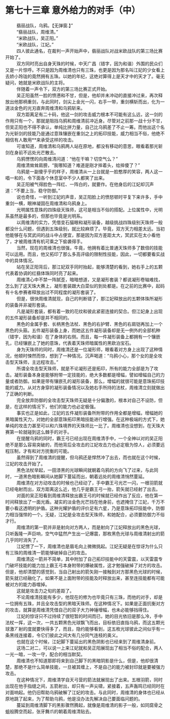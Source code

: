 <h1>第七十三章 意外给力的对手（中）</h1>
<div id="content">&nbsp&nbsp&nbsp&nbsp&nbsp&nbsp&nbsp&nbsp
 翡丽战队，乌鸦。【无弹窗.】”
 <br/>&nbsp&nbsp&nbsp&nbsp&nbsp&nbsp&nbsp&nbsp
 “翡丽战队，周维清。”
 <br/>&nbsp&nbsp&nbsp&nbsp&nbsp&nbsp&nbsp&nbsp
 “米欧战队，吴正阳。”
 <br/>&nbsp&nbsp&nbsp&nbsp&nbsp&nbsp&nbsp&nbsp
 “米欧战队，江妃。”
 <br/>&nbsp&nbsp&nbsp&nbsp&nbsp&nbsp&nbsp&nbsp
 四人彼此通名，在裁判一声开始声中，翡丽战队对战米欧战队的第三场比赛开始了。
 <br/>&nbsp&nbsp&nbsp&nbsp&nbsp&nbsp&nbsp&nbsp
 双方同时亮出自身天珠的时候，中天广昌（错字，因为和谐）外围的民众们又是一片惊呼。不只是因为周维清也只有三珠，也更是因为那名叫江妃的少女看上去娇小玲珑的竟然拥有五珠。以她的年纪，这绝对算得上是天才中的天才了。毫无疑问，她就是米欧战队的主将。
 <br/>&nbsp&nbsp&nbsp&nbsp&nbsp&nbsp&nbsp&nbsp
 伴随着一声令下，双方的第三场比赛正式开始。
 <br/>&nbsp&nbsp&nbsp&nbsp&nbsp&nbsp&nbsp&nbsp
 吴正阳虽然一脸的愤懑和不甘，但是，他却并未冲动的直接冲过来，再次释放出他那柄重剑，与此同时，剑尖上金光一闪，右手一带，重剑横斩而出，化为一道淡金色的光刃直奔周维清和乌鸦斩来。
 <br/>&nbsp&nbsp&nbsp&nbsp&nbsp&nbsp&nbsp&nbsp
 双方距离足有二十码，他这一剑的攻击威力根本不可能有这么远，这一剑的作用只有一个，那就是阻挡乌鸦和周维清前冲近身。尽管对之前那一战十分不甘，但吴正阳也不得不承认，单纯比拼力量，自己比乌鸦差了不止一筹。而他出这个名为光斩剑的技能乃是通过意珠镶嵌在重剑之上的拓印技能，威力相当不俗，他绝不相信有人敢用**来承受这样的攻击。
 <br/>&nbsp&nbsp&nbsp&nbsp&nbsp&nbsp&nbsp&nbsp
 可谁知道，周维清和乌鸦两人站在原地，都没有移动的意思，眼看着那光斩剑在身前不远处光芒散去。
 <br/>&nbsp&nbsp&nbsp&nbsp&nbsp&nbsp&nbsp&nbsp
 乌鸦愣愣的向周维清问道：“他在干嘛？切空气么？”
 <br/>&nbsp&nbsp&nbsp&nbsp&nbsp&nbsp&nbsp&nbsp
 周维清耸耸肩膀，“我哪知道？难道是刚才摔着头，给摔傻了？”
 <br/>&nbsp&nbsp&nbsp&nbsp&nbsp&nbsp&nbsp&nbsp
 乌鸦是一副傻乎乎的样子，周维清从一上台就是一脸憨厚的笑容，两人这一唱一和的，令下面各个休息室中不少人都笑了出来。
 <br/>&nbsp&nbsp&nbsp&nbsp&nbsp&nbsp&nbsp&nbsp
 吴正阳被气得脸色一阵红、一阵白的，就要作。在他身后的江妃却沉声道：“不要上当，稳守防御。”
 <br/>&nbsp&nbsp&nbsp&nbsp&nbsp&nbsp&nbsp&nbsp
 说也奇怪，一听到江妃的声音，吴正阳脸上的愤怒顿时平复下来许多，手中重剑一横，眼神凝固在周维清和乌鸦身上。
 <br/>&nbsp&nbsp&nbsp&nbsp&nbsp&nbsp&nbsp&nbsp
 光明属性意珠的四珠级天珠师，这可是相当不俗的搭配。上位属性中，光明系虽然是最多的，但那也毕竟是光明系。
 <br/>&nbsp&nbsp&nbsp&nbsp&nbsp&nbsp&nbsp&nbsp
 以周维清的实力，凭借变石猫眼和凝形装备，越级挑战四珠级别天珠师一般都没什么问题，但遇到五珠级别，就比较麻烦了。毕竟，双方天力相差太远。当初他能够在与冥武间的战斗中占便宜，那是因为双方差距太大，冥武实在太小看他了，才被周维清有机可乘之下偷袭得手。
 <br/>&nbsp&nbsp&nbsp&nbsp&nbsp&nbsp&nbsp&nbsp
 当然，现在的周维清也很强，牛竟，他拥有着比普通天珠师多了数倍的技能可以运用。而且，他又拓印了那么多高评级的限制性技能，因此，一切都要看实战中的具体情况。
 <br/>&nbsp&nbsp&nbsp&nbsp&nbsp&nbsp&nbsp&nbsp
 站在吴正阳背后，那江妃双手同时抬起，能够清楚的看到，她右手上的五颗代表着协调的红翡体珠同时亮了起来。
 <br/>&nbsp&nbsp&nbsp&nbsp&nbsp&nbsp&nbsp&nbsp
 周维清心中不禁一阵腻歪，暗暗想道，又是凝形套装？都说凝形卷轴难找，怎么到了这天珠大赛上，凝形套装跟大白菜似的到处都是。在之前的比赛中，起码有十名参赛者释放出过不同程度的凝形套装了。
 <br/>&nbsp&nbsp&nbsp&nbsp&nbsp&nbsp&nbsp&nbsp
 但是，很快周维清就现，自己的判断错了，那江妃释放出的五颗体珠所凝形的装备并非凝形套装。
 <br/>&nbsp&nbsp&nbsp&nbsp&nbsp&nbsp&nbsp&nbsp
 凡是凝形套装，都有着一致的花纹和彼此紧密连接的契合。但江妃身上出现的五件凝形装备却是并不相同的。
 <br/>&nbsp&nbsp&nbsp&nbsp&nbsp&nbsp&nbsp&nbsp
 黑色的金属手套、长柄黑色法杖、黑色的右护臂、黑色的右肩铠再加上一个黑色的头箍。五件凝形装备上身，而她这五件凝形装备却是无一例外的全部机种（错字，因为和谐）在了身体的右侧。而且，每一件凝形装备上都拥有一个镶嵌孔，已经镶嵌上了她的意珠，代表着天珠师暗属性的黑欧泊宝石。
 <br/>&nbsp&nbsp&nbsp&nbsp&nbsp&nbsp&nbsp&nbsp
 身为天珠师的同时，周维清还是一位凝形师，眼看着对方身上出现了这种情况，他顿时悚然而惊，想到了一种情况。沉声喝道：“乌鸦小心，那个女的是全攻击型天珠师，主远程攻击。”
 <br/>&nbsp&nbsp&nbsp&nbsp&nbsp&nbsp&nbsp&nbsp
 所谓全攻击型天珠师，就是不论凝形还是拓印，所有的能力全部是为了攻击。凝形装备本身是能够附带一定技能的，绝大多数都是增幅，譬如增幅自己的力量或者防御。如果是带有镶嵌孔的凝形装备，那么，增幅的就很可能是意珠拓印技能的威力。从对方身穿的凝形装备情况以及她右手所持的法杖，周维清立刻就做出了正确的判断。
 <br/>&nbsp&nbsp&nbsp&nbsp&nbsp&nbsp&nbsp&nbsp
 完全放弃防御的全攻击型天珠师无疑是十分偏激的，根本对自己不设防，但是，在这样的情况下，他们的能力也必定极强。
 <br/>&nbsp&nbsp&nbsp&nbsp&nbsp&nbsp&nbsp&nbsp
 事实也正是如此，江妃的五件凝形装备所附带的作用全都是增幅，增幅她的黑暗属性天力，对她的全部意珠拓印黑暗技能进行增强。在这种极端的方式下，她单纯的攻击力甚至可以和六珠境界的天珠师比一比了。周维清也没想到，在天珠大赛第一轮就碰到这么棘手的对手。
 <br/>&nbsp&nbsp&nbsp&nbsp&nbsp&nbsp&nbsp&nbsp
 在提醒乌鸦的同时，霸王弓已经出现在周维清手中，一个全神以对的吴正阳绝不是那么容易突破的，而他背后全攻击的江妃攻击力也必定极为惊人，必须要远程压制，才有和对方抚衡的可能。
 <br/>&nbsp&nbsp&nbsp&nbsp&nbsp&nbsp&nbsp&nbsp
 虽然得到了周维清的提醒，但乌鸦还是悍然冲了出去，而也就在这个时候，江妃的攻击开始了。
 <br/>&nbsp&nbsp&nbsp&nbsp&nbsp&nbsp&nbsp&nbsp
 黑色法杖举起，一田漆黑的光球瞬间就朝着乌鸦的方向飞了过来，与此同时，一道黑色暗影瞬间从她脚下蔓延而出，朝着远处的周维清悄然蔓延。
 <br/>&nbsp&nbsp&nbsp&nbsp&nbsp&nbsp&nbsp&nbsp
 周维清在对方动攻击的时候也己经动了，手中霸王弓光芒一闪，一根羽箭就已经电射而出，双方距离这么近，他几乎是霸王弓一抬，箭矢就已经射了出去。
 <br/>&nbsp&nbsp&nbsp&nbsp&nbsp&nbsp&nbsp&nbsp
 对面的吴正阳看到周维清释放出霸王弓的时候就已经作出了反应，他在第一时间释放出了一面光盾。凝实的淡金色光芒挡在他身前，也遮掩住了江妃，千万不要小看这透明的护盾。这种光耀护盾的评价足有六星，乃是意珠拓印技能中，防御力相当强悍的一个。无疑，江妃是全攻击型天珠师，和她配合，必须要防御力不俗才行。
 <br/>&nbsp&nbsp&nbsp&nbsp&nbsp&nbsp&nbsp&nbsp
 周维清的第一箭并非是射向对方两人，而是射向了江妃释放出的黑色光球，只听轰隆一声巨响，空气中猛然产生出一记爆震，那枚黑色光球与周维清射出的箭几乎同时消失了。
 <br/>&nbsp&nbsp&nbsp&nbsp&nbsp&nbsp&nbsp&nbsp
 江妃愣了一下，周维清也是眉毛向上微微挑起。江妃无疑是在惊讶为什么只有三珠的周维清一箭能够破掉自己的攻击。
 <br/>&nbsp&nbsp&nbsp&nbsp&nbsp&nbsp&nbsp&nbsp
 周维清这一箭并不简单，其中附加了自己拓印技能中的天雷震，以天雷震专门破坏技能的能力加上霸王弓本身附带的爆破属性，这才勉强破掉了对方的攻击。但是，他却清楚的感觉到，当自己射出的箭矢刚一接触到对方那黑色光球的时候，箭矢就已经融化了。如果不是上面附带的技能及时释放出来，甚至连技能都有可能被对方的能力吞噬掉。
 <br/>&nbsp&nbsp&nbsp&nbsp&nbsp&nbsp&nbsp&nbsp
 这就是攻击力之旬的差距了。
 <br/>&nbsp&nbsp&nbsp&nbsp&nbsp&nbsp&nbsp&nbsp
 不论周维清技能有多少，他现在的修为也毕竟只有三珠，而他的对手，却是一位拥有五珠，并且全攻击型的黑暗天珠师。在这种情况下。如果是正面抗衡对方的攻击，就算是周维清凭借自己的双子大力神锤增幅，也未必能够挡得住。
 <br/>&nbsp&nbsp&nbsp&nbsp&nbsp&nbsp&nbsp&nbsp
 江妃的惊讶只不过持续了很短暂的时间而已，她的目光依旧是那么冷，手中法杖一挥，这一次，一共五颗黑色光球飘飞而出，目标依旧直指乌鸦，而这五颗光球激丆射的度就要快得多了，而且，隐约能够看到，这五枚光球彼此之间似乎有一条黑线连接着，令它们彼此之间大有几分同气连枝的奥义。
 <br/>&nbsp&nbsp&nbsp&nbsp&nbsp&nbsp&nbsp&nbsp
 也就在这个时候，江妃脚下蔓延出的黑色阴影也已经来到了周维清身前。
 <br/>&nbsp&nbsp&nbsp&nbsp&nbsp&nbsp&nbsp&nbsp
 这场二对二，可以说一上来江妃就和吴正阳展现出了相当不俗的配合，两人一光一暗，一攻一守，配合的相当默契。
 <br/>&nbsp&nbsp&nbsp&nbsp&nbsp&nbsp&nbsp&nbsp
 周维清也不知道那即将来到自己脚下的黑暗阴影是什么，但是，他却很清楚，那绝不是什么简单技能，一旦被其缠上，不是自己的能力被封印就是要被强力攻击。
 <br/>&nbsp&nbsp&nbsp&nbsp&nbsp&nbsp&nbsp&nbsp
 在这种情况下，周维清学自天弓营的箭法就展现出了出来。五根羽箭，同时出现在他手指缝之间，五箭射出，却只有一声尖啸，紧接着，五声轰鸣已经同时在对面响起。他仍旧帮助乌鸦破解了江妃的攻击。与此同时，周维清的身体也已经从原地跳了起来，为了帮助乌鸦，他是没办法先解决自己要面临问题的。
 <br/>&nbsp&nbsp&nbsp&nbsp&nbsp&nbsp&nbsp&nbsp
 蔓延到周维清脚下的黑影骤然腾起，就像是周维清的影子一般，如同腐骨之蛆般腾空而起，张牙舞爪的朝着周维清贴去。
 <br/>&nbsp&nbsp&nbsp&nbsp&nbsp&nbsp&nbsp&nbsp
 <br/>&nbsp&nbsp&nbsp&nbsp&nbsp&nbsp&nbsp&nbsp
</div>
